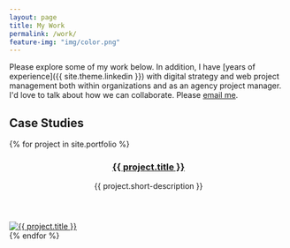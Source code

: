 ```yaml
---
layout: page
title: My Work
permalink: /work/
feature-img: "img/color.png"
---
```


Please explore some of my work below. In addition, I have [years of experience]({{ site.theme.linkedin }}) with digital strategy and web project management both within organizations and as an agency project manager. I'd love to talk about how we can collaborate. Please [email me](mailto:alex@abcreations.co).

## Case Studies

{% for project in site.portfolio %}
<section class="feature u-divide">
  <header>
    <a href="{{ project.url | prepend: site.baseurl }}">
      <h3>{{ project.title }}</h3>
    </a>
    <p>{{ project.short-description }}</p>
  </header>
  <div>
    <a href="{{ project.url | prepend: site.baseurl }}">
      <img src="/{{ project.thumbnail-path }}" alt="{{ project.title }}"/>
    </a>
  </div>
</section>
{% endfor %}